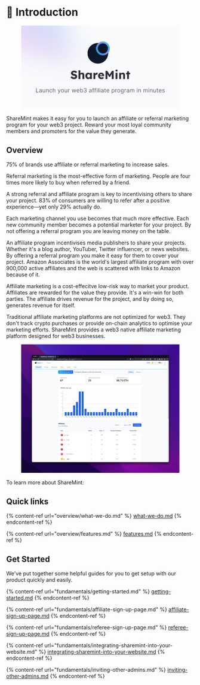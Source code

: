 # 👋 Introduction

<figure><img src=".gitbook/assets/image.png" alt=""><figcaption></figcaption></figure>

ShareMint makes it easy for you to launch an affiliate or referral marketing program for your web3 project. Reward your most loyal community members and promoters for the value they generate.

## Overview

75% of brands use affiliate or referral marketing to increase sales.

Referral marketing is the most-effective form of marketing. People are four times more likely to buy when referred by a friend.

A strong referral and affiliate program is key to incentivising others to share your project. 83% of consumers are willing to refer after a positive experience—yet only 29% actually do.

Each marketing channel you use becomes that much more effective. Each new community member becomes a potential marketer for your project. By not offering a referral program you are leaving money on the table.

An affiliate program incentivises media publishers to share your projects. Whether it's a blog author, YouTuber, Twitter influencer, or news websites. By offering a referral program you make it easy for them to cover your project. Amazon Associates is the world's largest affiliate program with over 900,000 active affiliates and the web is scattered with links to Amazon because of it.

Affiliate marketing is a cost-effecitve low-risk way to market your product. Affiliates are rewarded for the value they provide. It's a win-win for both parties. The affiliate drives revenue for the project, and by doing so, generates revenue for itself.

Traditional affiliate marketing platforms are not optimized for web3. They don't track crypto purchases or provide on-chain analytics to optimise your marketing efforts. ShareMint provides a web3 native affiliate marketing platform designed for web3 businesses.

<figure><img src=".gitbook/assets/CleanShot 2022-11-22 at 21.20.16.png" alt=""><figcaption></figcaption></figure>

To learn more about ShareMint:

## Quick links

{% content-ref url="overview/what-we-do.md" %}
[what-we-do.md](overview/what-we-do.md)
{% endcontent-ref %}

{% content-ref url="overview/features.md" %}
[features.md](overview/features.md)
{% endcontent-ref %}

## Get Started

We've put together some helpful guides for you to get setup with our product quickly and easily.

{% content-ref url="fundamentals/getting-started.md" %}
[getting-started.md](fundamentals/getting-started.md)
{% endcontent-ref %}

{% content-ref url="fundamentals/affiliate-sign-up-page.md" %}
[affiliate-sign-up-page.md](fundamentals/affiliate-sign-up-page.md)
{% endcontent-ref %}

{% content-ref url="fundamentals/referee-sign-up-page.md" %}
[referee-sign-up-page.md](fundamentals/referee-sign-up-page.md)
{% endcontent-ref %}

{% content-ref url="fundamentals/integrating-sharemint-into-your-website.md" %}
[integrating-sharemint-into-your-website.md](fundamentals/integrating-sharemint-into-your-website.md)
{% endcontent-ref %}

{% content-ref url="fundamentals/inviting-other-admins.md" %}
[inviting-other-admins.md](fundamentals/inviting-other-admins.md)
{% endcontent-ref %}

